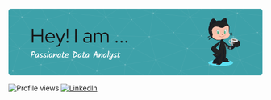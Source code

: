 ![Banner](https://github.com/Revatiyakkundi7/Revati-L-Yakkundi/blob/main/github-header-image.png)

![Profile views](https://visitor-badge.laobi.icu/badge?page_id=Revatiyakkundi7.Revatiyakkundi7)
[![LinkedIn](https://img.shields.io/badge/LinkedIn-blue?logo=linkedin)](https://www.linkedin.com/in/revati-yakkundi-682ab51aa/)
